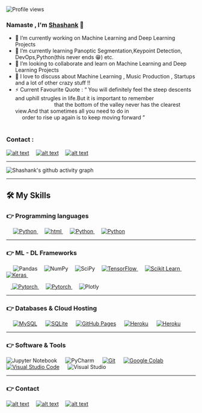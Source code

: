 

<!--
**Shashank-Sundi/Shashank-Sundi** is a ✨ _special_ ✨ repository because its `README.md` (this file) appears on your GitHub profile.

Here are some ideas to get you started:

- 🔭 I’m currently working on ...
- 🌱 I’m currently learning ...
- 👯 I’m looking to collaborate on ...
- 🤔 I’m looking for help with ...
- 💬 Ask me about ...
- 📫 How to reach me: ...
- 😄 Pronouns: ...
- ⚡ Fun fact: ...
-->
![Profile views](https://gpvc.arturio.dev/Shashank-Sundi)
 ### Namaste , I'm <a href="https://shashank-sundi.github.io/" target=”_blank”>Shashank</a> :pray:

- 🔭 I’m currently working on Machine Learning and Deep Learning Projects
- 🌱 I’m currently learning Panoptic Segmentation,Keypoint Detection, DevOps,Python(this never ends 😁) etc.
- 👯 I’m looking to collaborate and learn on  Machine Learning and Deep Learning Projects
- 💬 I love to discuss about Machine Learning , Music Production , Startups and a lot of other crazy stuff !!
- ⚡ Current Favourite Quote :  “ You will definitely feel the steep descents and uphill strugles in life.But it is important to remember  &emsp; &emsp;&emsp;  &emsp; &emsp; &emsp; &emsp; &emsp; &emsp; &emsp; &emsp;&emsp;  that the bottom of the valley never has the clearest view.And that sometimes all you need to do in  &emsp; &emsp;&emsp;  &emsp; &emsp; &emsp; &emsp; &emsp; &emsp; &emsp; &emsp; order to rise up again is to keep moving forward ”
   &emsp;  &emsp; &emsp; &emsp; &emsp; &emsp; &emsp; &emsp; &emsp; &emsp; &emsp; &emsp; &emsp;


<p>

### Contact :

<a href="https://www.linkedin.com/in/shashank-sundi-4b78561b1"> ![alt text](https://img.shields.io/badge/linkedin-%230077B5.svg?style=for-the-badge&logo=linkedin&logoColor=white)</a>&emsp;
<a href="https://www.instagram.com/shashank_sundi13/">![alt text](https://img.shields.io/badge/Shashank_Sundi-%23E4405F.svg?style=for-the-badge&logo=Instagram&logoColor=white)</a>&emsp;
<a href="mailto:sundi.sn@gmail.com">![alt text](https://img.shields.io/badge/Gmail-D14836?style=for-the-badge&logo=gmail&logoColor=white)</a>

<hr>


![Shashank's github activity graph](https://activity-graph.herokuapp.com/graph?username=Shashank-Sundi&area=true&theme=xcode&area_color=b273ff&custom_title=Shashank's%20github%20activity%20graph&hide_border=true)

<hr>


## 🛠️ My Skills

### 👉 Programming languages

<p align="left"> 
  

 
&emsp;
<a href="https://python.org/">
    <img alt="Python" src="https://img.shields.io/badge/Python-FFD43B?style=for-the-badge&logo=python&logoColor=darkgreen"/>
  </a>
  &emsp;
<a href="https://www.java.com/en/">
    <img alt="html" src="https://img.shields.io/badge/HTML-239120?style=for-the-badge&logo=html5&logoColor=white"/>
  </a> &emsp;
  <a href="https://python.org/">
    <img alt="Python" src="https://img.shields.io/badge/CSS-FFD43B?&style=for-the-badge&logo=css3&logoColor=darkgreen"/>
  </a>&emsp;
  <a href="https://python.org/">
    <img alt="Python" src="https://img.shields.io/badge/C-00599C?style=for-the-badge&logo=c&logoColor=white"/>
  </a>

  
</p>
<hr>

### 👉 ML - DL Frameworks
<p align="left"> 

  &emsp; 
  ![Pandas](https://img.shields.io/badge/pandas-%23150458.svg?style=for-the-badge&logo=pandas&logoColor=white)&emsp;
  ![NumPy](https://img.shields.io/badge/numpy-%23013243.svg?style=for-the-badge&logo=numpy&logoColor=white)&emsp;
  ![SciPy](https://img.shields.io/badge/SciPy-%230C55A5.svg?style=for-the-badge&logo=scipy&logoColor=%white)&emsp;
  <a href="https://www.tensorflow.org/" target="_blank"> 
   <img alt="TensorFlow" src="https://img.shields.io/badge/TensorFlow-FF6F00?style=for-the-badge&logo=TensorFlow&logoColor=white">
  </a>   &emsp;
  <a href="https://scikit-learn.org/" target="_blank">
    <img alt="Scikit Learn" src="https://img.shields.io/badge/scikit_learn-F7931E?style=for-the-badge&logo=scikit-learn&logoColor=white">
  </a> &emsp;
  <a href="https://keras.io/" target="_blank"> 
    <img alt="Keras" src="https://img.shields.io/badge/Keras-D00000?style=for-the-badge&logo=Keras&logoColor=white"/>
  </a> 
  &emsp;&emsp;
  
  &nbsp;&nbsp;&nbsp;<a href="https://pytorch.org/" target="_blank"> 
    <img alt="Pytorch" src="https://img.shields.io/badge/PyTorch-EE4C2C?style=for-the-badge&logo=PyTorch&logoColor=white"/>
  </a> &emsp;
  <a href="https://pytorch.org/" target="_blank"> 
    <img alt="Pytorch" src="https://img.shields.io/badge/Flask-000000?style=for-the-badge&logo=flask&logoColor=white"/>
  </a>&emsp;
 ![Plotly](https://img.shields.io/badge/Plotly-%233F4F75.svg?style=for-the-badge&logo=plotly&logoColor=white)

</p>
<hr>

### 👉 Databases & Cloud Hosting
<p align="left">
  &emsp;
    <a href="https://www.mysql.com/"><img alt="MySQL" src="https://img.shields.io/badge/MySQL-00000F?style=for-the-badge&logo=mysql&logoColor=white"></a>
  &emsp;
    <a href="https://www.sqlite.org/"><img alt="SQLite" src ="https://img.shields.io/badge/SQLite-07405E?style=for-the-badge&logo=sqlite&logoColor=white"/></a>
  &emsp;
    <a href="https://www.github.com"><img alt="GitHub Pages" src="https://img.shields.io/badge/GitHub-100000?style=for-the-badge&logo=github&logoColor=white"></a>
  &emsp;
<a href="https://firebase.google.com/"><img alt="Heroku" src ="https://img.shields.io/badge/Heroku-430098?style=for-the-badge&logo=heroku&logoColor=white"></a>
 &emsp;
 <a href="https://firebase.google.com/"><img alt="Heroku" src ="https://img.shields.io/badge/MongoDB-4EA94B?style=for-the-badge&logo=mongodb&logoColor=white"></a>
 </p>

 </p>
 <hr>

 ### 👉 Software & Tools
 
<p>

![Jupyter Notebook](https://img.shields.io/badge/jupyter-%23FA0F00.svg?style=for-the-badge&logo=jupyter&logoColor=white)
  &emsp;
![PyCharm](https://img.shields.io/badge/pycharm-143?style=for-the-badge&logo=pycharm&logoColor=black&color=black&labelColor=green) &emsp;
    <a href="#"><img alt="Git" src="https://img.shields.io/badge/Git-F05032?style=for-the-badge&logo=git&logoColor=white"></a>
  &emsp;
    <a href="#"><img alt="Google Colab" src="https://img.shields.io/badge/Colab-F9AB00?style=for-the-badge&logo=googlecolab&color=525252"></a>
  &emsp;
    <a href="#"><img alt="Visual Studio Code" src="https://img.shields.io/badge/Visual_Studio_Code-0078D4?style=for-the-badge&logo=visual%20studio%20code&logoColor=white"></a>
  &emsp;
  ![Visual Studio](https://img.shields.io/badge/Visual%20Studio-5C2D91.svg?style=for-the-badge&logo=visual-studio&logoColor=white)

    
</p>

<hr>

### 👉 Contact 
<a href="https://www.linkedin.com/in/shashank-sundi-4b78561b1"> ![alt text](https://img.shields.io/badge/linkedin-%230077B5.svg?style=for-the-badge&logo=linkedin&logoColor=white)</a>&emsp;
<a href="https://www.instagram.com/shashank_sundi13/">![alt text](https://img.shields.io/badge/Shashank_Sundi-%23E4405F.svg?style=for-the-badge&logo=Instagram&logoColor=white)</a>&emsp;
<a href="mailto">![alt text](https://img.shields.io/badge/Gmail-D14836?style=for-the-badge&logo=gmail&logoColor=white)</a>


